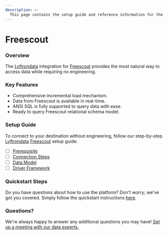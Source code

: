 ```yaml
---
description: >-
  This page contains the setup guide and reference information for the Freescout source connector.
---
```


# Freescout

### Overview

The [Lyftrondata](https://www.lyftrondata.com/) integration for [Freescout](None) provides the most natural way to access data while requiring no engineering.

### Key Features

* Comprehensive incremental load mechanism.
* Data from Freescout is available in real-time.&#x20;
* ANSI SQL is fully supported to query data with ease.
* Ready to query Freescout relational schema model.

### Setup Guide

To connect to your destination without engineering, follow our step-by-step [Lyftrondata](https://www.lyftrondata.com/)  [Freescout](None) setup guide.

* [ ] [Prerequisite](prerequisite.md)
* [ ] [Connection Steps](connection-steps.md)
* [ ] [Data Model](data-model/erd.md)
* [ ] [Driver Framework](driver-framework/)

### Quickstart Steps

Do you have questions about how to use the platform? Don't worry; we've got you covered. Simply follow the quickstart instructions [here](../README.md).

### Questions? <a href="#questions" id="questions"></a>

We're always happy to answer any additional questions you may have! [Set up a meeting with our data experts.](https://www.lyftrondata.com/book-a-meeting/)

